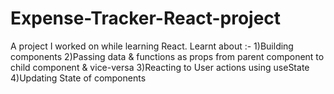 # Expense-Tracker-React-project
A project I worked on while learning React. 
Learnt about :-
1)Building components
2)Passing data & functions as props from parent component to child component & vice-versa
3)Reacting to User actions using useState
4)Updating State of components
